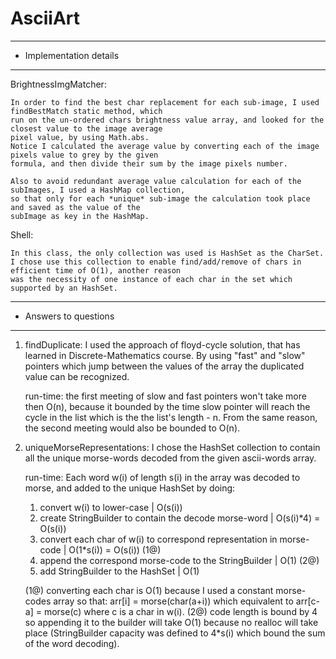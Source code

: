 # AsciiArt

-----------------------------
-  Implementation details
-----------------------------

BrightnessImgMatcher:

    In order to find the best char replacement for each sub-image, I used findBestMatch static method, which
    run on the un-ordered chars brightness value array, and looked for the closest value to the image average
    pixel value, by using Math.abs.
    Notice I calculated the average value by converting each of the image pixels value to grey by the given
    formula, and then divide their sum by the image pixels number.

    Also to avoid redundant average value calculation for each of the subImages, I used a HashMap collection,
    so that only for each *unique* sub-image the calculation took place and saved as the value of the
    subImage as key in the HashMap.

Shell:

    In this class, the only collection was used is HashSet as the CharSet.
    I chose use this collection to enable find/add/remove of chars in efficient time of O(1), another reason
    was the necessity of one instance of each char in the set which supported by an HashSet.

-----------------------------
-    Answers to questions
-----------------------------

1) findDuplicate:
    I used the approach of floyd-cycle solution, that has learned in Discrete-Mathematics course.
    By using "fast" and "slow" pointers which jump between the values of the array the duplicated value can be
    recognized.

    run-time:
    the first meeting of slow and fast pointers won't take more then O(n), because it bounded by the time slow
    pointer will reach the cycle in the list which is the the list's length - n.
    From the same reason, the second meeting would also be bounded to O(n).

2) uniqueMorseRepresentations:
    I chose the HashSet collection to contain all the unique morse-words decoded from the given ascii-words array.

    run-time:
    Each word w(i) of length s(i) in the array was decoded to morse, and added to the unique HashSet by doing:
    1) convert w(i) to lower-case                                           |    O(s(i))
    2) create StringBuilder to contain the decode morse-word                |    O(s(i)*4) = O(s(i))
    3) convert each char of w(i) to correspond representation in morse-code |    O(1*s(i)) = O(s(i)) (1@)
    4) append the correspond morse-code to the StringBuilder                |    O(1) (2@)
    5) add StringBuilder to the HashSet                                     |    O(1)

    (1@) converting each char is O(1) because I used a constant morse-codes array so that:
    arr[i] = morse(char(a+i)) which equivalent to arr[c-a] = morse(c) where c is a char in w(i).
    (2@) code length is bound by 4 so appending it to the builder will take O(1) because no realloc will
    take place (StringBuilder capacity was defined to 4*s(i) which bound the sum of the word decoding).
